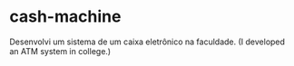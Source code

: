 # cash-machine
Desenvolvi um sistema de um caixa eletrônico na faculdade. (I developed an ATM system in college.)
